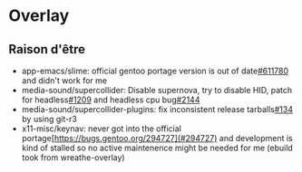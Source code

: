 # Overlay
## Raison d'être
* app-emacs/slime: official gentoo portage version is out of date[#611780](https://bugs.gentoo.org/611780) and didn't work for me
* media-sound/supercollider: Disable supernova, try to disable HID, patch for headless[#1209](https://github.com/supercollider/supercollider/issues/1209) and headless cpu bug[#2144](https://github.com/supercollider/supercollider/issues/2144)
* media-sound/supercollider-plugins: fix inconsistent release tarballs[#134](https://github.com/supercollider/sc3-plugins/issues/134) by using git-r3 
* x11-misc/keynav: never got into the official portage[https://bugs.gentoo.org/294727](#294727) and development is kind of stalled so no active maintenence might be needed for me (ebuild took from wreathe-overlay)
